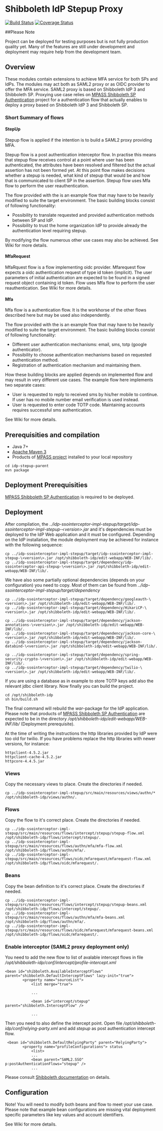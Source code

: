 # Shibboleth IdP Stepup Proxy

[![Build Status](https://travis-ci.org/CSC-IT-Center-for-Science/stepup-proxy.svg?branch=master)](https://travis-ci.org/CSC-IT-Center-for-Science/stepup-proxy)
[![Coverage Status](https://coveralls.io/repos/github/CSC-IT-Center-for-Science/stepup-proxy/badge.svg?branch=master)](https://coveralls.io/github/CSC-IT-Center-for-Science/stepup-proxy?branch=master)

##Please Note

Project can be deployed for testing purposes but is not fully production quality yet. Many of the features are still under development and deployment may require help from the development team.  

## Overview
These modules contain extensions to achieve MFA service for both SPs and IdPs. The modules may act both as SAML2 proxy or as OIDC provider to offer the MFA service. SAML2 proxy is based on Shibboleth IdP 3 and Shibboleth SP. Proxying use case relies on [MPASS Shibboleth SP Authentication](https://github.com/Digipalvelutehdas/MPASS-proxy/tree/master/idp-authn-impl-shibsp) project for a authentication flow that actually enables to deploy a proxy based on Shibboleth IdP 3 and Shibboleth SP.  

### Short Summary of flows

#### StepUp
Stepup flow is applied if the intention is to  build a SAML2 proxy providing MFA.

Stepup flow is a post authentication interceptor flow. In practise this means that stepup flow receives control at a point where user has been  authenticated, the attributes have been resolved and filtered but the actual assertion has not been formed yet. At this point flow makes decisions whether a stepup is needed, what kind of stepup that would be and how that is communicated to client SP in the assertion. Stepup flow uses Mfa flow to perform the user reauthentication.

The flow provided with the is an example flow that may have to be heavily modified to suite the target environment. The basic building blocks consist of following functionality:

- Possibility to translate requested and provided authentication methods between SP and IdP.
- Possibility to trust the home organization IdP to provide already the authentication level requiring stepup. 

By modifying the flow numerous other use cases may also be achieved. See Wiki for more details. 

#### MfaRequest
MfaRquest flow is a flow implementing oidc provider. Mfarequest flow expects a oidc authentication request of type id token (implicit). The user parameters of initial authentication are expected to be found in a signed request object containing id token. Flow uses Mfa flow to perform the user reauthentication. See Wiki for more details.   


#### Mfa
Mfa flow is a authentication flow. It is the workhorse of the other flows described here but may be used also independently. 

The flow provided with the is an example flow that may have to be heavily modified to suite the target environment. The basic building blocks consist of following functionality:

- Different user authentication mechanisms: email, sms, totp (google authenticator).
- Possibility to choose authentication mechanisms based on requested authentication method.
- Registration of authentication mechanism and maintaining them.

How these building blocks are applied depends on implemented flow and may result in very different use cases. The example flow here implements two separate cases:

- User is requested to reply to received sms by his/her mobile to continue. If user has no mobile number email verification is used instead.
- User is requested to enter code TOTP code. Maintaining accounts requires successful sms authentication.

See Wiki for more details.

## Prerequisities and compilation

- Java 7+
- [Apache Maven 3](https://maven.apache.org/)
- Products of [MPASS project](https://github.com/Digipalvelutehdas/MPASS-proxy/tree/master/idp-mpass-parent) installed to  your local repository

```
cd idp-stepup-parent
mvn package
```


## Deployment Prerequisities
[MPASS Shibboleth SP Authentication](https://github.com/Digipalvelutehdas/MPASS-proxy/tree/master/idp-authn-impl-shibsp) is required to be deployed.

## Deployment
After compilation, the _../idp-ssointerceptor-impl-stepup/target/idp-ssointerceptor-impl-stepup-\<version\>.jar_  and it's dependencies must be deployed to the IdP Web application and it must be configured. Depending on the IdP installation, the module deployment may be achieved for instance with the following sequence:

```
cp ../idp-ssointerceptor-impl-stepup/target/idp-ssointerceptor-impl-stepup-\<version\>.jar /opt/shibboleth-idp/edit-webapp/WEB-INF/lib/.
cp ../idp-ssointerceptor-impl-stepup/target/dependency/idp-ssointerceptor-api-stepup-\<version\>.jar /opt/shibboleth-idp/edit-webapp/WEB-INF/lib/.
```
We have also some partially optional dependencies (depends on your configuration) you need to copy. Most of them can be found from _../idp-ssointerceptor-impl-stepup/target/dependency_
```
cp ../idp-ssointerceptor-impl-stepup/target/dependency/googleauth-\<version\>.jar /opt/shibboleth-idp/edit-webapp/WEB-INF/lib/.
cp ../idp-ssointerceptor-impl-stepup/target/dependency/HikariCP-\<version\>.jar /opt/shibboleth-idp/edit-webapp/WEB-INF/lib/.

cp ../idp-ssointerceptor-impl-stepup/target/dependency/jackson-annotations-\<version\>.jar /opt/shibboleth-idp/edit-webapp/WEB-INF/lib/.
cp ../idp-ssointerceptor-impl-stepup/target/dependency/jackson-core-\<version\>.jar /opt/shibboleth-idp/edit-webapp/WEB-INF/lib/.
cp ../idp-ssointerceptor-impl-stepup/target/dependency/jackson-databind-\<version\>.jar /opt/shibboleth-idp/edit-webapp/WEB-INF/lib/.

cp ../idp-ssointerceptor-impl-stepup/target/dependency/spring-security-crypto-\<version\>.jar /opt/shibboleth-idp/edit-webapp/WEB-INF/lib/.
cp ../idp-ssointerceptor-impl-stepup/target/dependency/twilio-\<version\>.jar /opt/shibboleth-idp/edit-webapp/WEB-INF/lib/.
```
If you are using a database as in example to store TOTP keys add also the relevant jdbc client library. Now finally you can build the project.
```
cd /opt/shibboleth-idp
sh bin/build.sh
```

The final command will rebuild the _war_-package for the IdP application. Please note that products of [MPASS Shibboleth SP Authentication](https://github.com/Digipalvelutehdas/MPASS-proxy/tree/master/idp-authn-impl-shibsp) are expected to be in the directory _/opt/shibboleth-idp/edit-webapp/WEB-INF/lib/_ (Deployment prerequisite).

At the time of writing the instructions the http libraries provided by IdP were too old for twilio. If you have problems replace the http libraries with newer versions, for instance:
```
httpclient-4.5.2.jar
httpclient-cache-4.5.2.jar
httpcore-4.4.5.jar
```

### Views
Copy the necessary views to place. Create the directories if needed. 

```
cp ../idp-ssointerceptor-impl-stepup/src/main/resources/views/authn/* /opt/shibboleth-idp/views/authn/.
```
### Flows
Copy the flow to it's correct place. Create the directories if needed.
```
cp ../idp-ssointerceptor-impl-stepup/src/main/resources/flows/intercept/stepup/stepup-flow.xml /opt/shibboleth-idp/flows/intercept/stepup/.
cp ../idp-ssointerceptor-impl-stepup/src/main/resources/flows/authn/mfa/mfa-flow.xml /opt/shibboleth-idp/flows/authn/mfa/.
cp ../idp-ssointerceptor-impl-stepup/src/main/resources/flows/oidc/mfarequest/mfarequest-flow.xml /opt/shibboleth-idp/flows/oidc/mfarequest/.
```

### Beans
Copy the bean definition to it's correct place. Create the directories if needed.
```
cp ../idp-ssointerceptor-impl-stepup/src/main/resources/flows/intercept/stepup/stepup-beans.xml /opt/shibboleth-idp/flows/intercept/stepup/.
cp ../idp-ssointerceptor-impl-stepup/src/main/resources/flows/authn/mfa/mfa-beans.xml /opt/shibboleth-idp/flows/authn/mfa/.
cp ../idp-ssointerceptor-impl-stepup/src/main/resources/flows/oidc/mfarequest/mfarequest-beans.xml /opt/shibboleth-idp/flows/oidc/mfarequest/.
```

### Enable interceptor (SAML2 proxy deployment only)
You need to add the new flow to list of avalable intercept flows in file _/opt/shibboleth-idp/conf/intercept/profile-intercept.xml_

```
<bean id="shibboleth.AvailableInterceptFlows" parent="shibboleth.DefaultInterceptFlows" lazy-init="true">
        <property name="sourceList">
            <list merge="true">
            
            ...
            
            <bean id="intercept/stepup" parent="shibboleth.InterceptFlow" /> 
            
            ...
```
Then you need to also define the intercept point. Open file _/opt/shibboleth-idp/conf/relying-party.xml_ and add _stepup_ as post authentication intercept flow.
```
 <bean id="shibboleth.DefaultRelyingParty" parent="RelyingParty">
        <property name="profileConfigurations"> status
            <list>
            ...
            <bean parent="SAML2.SSO" p:postAuthenticationFlows="stepup" />
            ...
```
Please consult [Shibboleth documentation](https://wiki.shibboleth.net/confluence/display/IDP30/ProfileInterceptConfiguration#ProfileInterceptConfiguration-EnablingIntercepts) on details.

## Configuration 

Note! You will need to modify both beans and flow to meet your use case. Please note that example bean configurations are missing vital deployment specific parameters like key values and account identifiers.  

See Wiki for more details.


